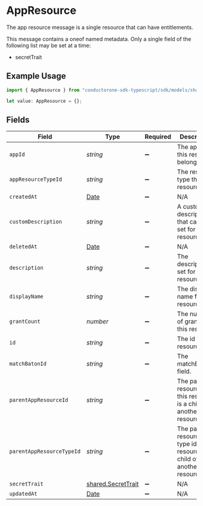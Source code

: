 # AppResource

The app resource message is a single resource that can have entitlements.

This message contains a oneof named metadata. Only a single field of the following list may be set at a time:
  - secretTrait


## Example Usage

```typescript
import { AppResource } from "conductorone-sdk-typescript/sdk/models/shared";

let value: AppResource = {};
```

## Fields

| Field                                                                                         | Type                                                                                          | Required                                                                                      | Description                                                                                   |
| --------------------------------------------------------------------------------------------- | --------------------------------------------------------------------------------------------- | --------------------------------------------------------------------------------------------- | --------------------------------------------------------------------------------------------- |
| `appId`                                                                                       | *string*                                                                                      | :heavy_minus_sign:                                                                            | The app that this resource belongs to.                                                        |
| `appResourceTypeId`                                                                           | *string*                                                                                      | :heavy_minus_sign:                                                                            | The resource type that this resource is.                                                      |
| `createdAt`                                                                                   | [Date](https://developer.mozilla.org/en-US/docs/Web/JavaScript/Reference/Global_Objects/Date) | :heavy_minus_sign:                                                                            | N/A                                                                                           |
| `customDescription`                                                                           | *string*                                                                                      | :heavy_minus_sign:                                                                            | A custom description that can be set for a resource.                                          |
| `deletedAt`                                                                                   | [Date](https://developer.mozilla.org/en-US/docs/Web/JavaScript/Reference/Global_Objects/Date) | :heavy_minus_sign:                                                                            | N/A                                                                                           |
| `description`                                                                                 | *string*                                                                                      | :heavy_minus_sign:                                                                            | The description set for the resource.                                                         |
| `displayName`                                                                                 | *string*                                                                                      | :heavy_minus_sign:                                                                            | The display name for this resource.                                                           |
| `grantCount`                                                                                  | *number*                                                                                      | :heavy_minus_sign:                                                                            | The number of grants to this resource.                                                        |
| `id`                                                                                          | *string*                                                                                      | :heavy_minus_sign:                                                                            | The id of the resource.                                                                       |
| `matchBatonId`                                                                                | *string*                                                                                      | :heavy_minus_sign:                                                                            | The matchBatonId field.                                                                       |
| `parentAppResourceId`                                                                         | *string*                                                                                      | :heavy_minus_sign:                                                                            | The parent resource id, if this resource is a child of another resource.                      |
| `parentAppResourceTypeId`                                                                     | *string*                                                                                      | :heavy_minus_sign:                                                                            | The parent resource type id, if this resource is a child of another resource.                 |
| `secretTrait`                                                                                 | [shared.SecretTrait](../../../sdk/models/shared/secrettrait.md)                               | :heavy_minus_sign:                                                                            | N/A                                                                                           |
| `updatedAt`                                                                                   | [Date](https://developer.mozilla.org/en-US/docs/Web/JavaScript/Reference/Global_Objects/Date) | :heavy_minus_sign:                                                                            | N/A                                                                                           |